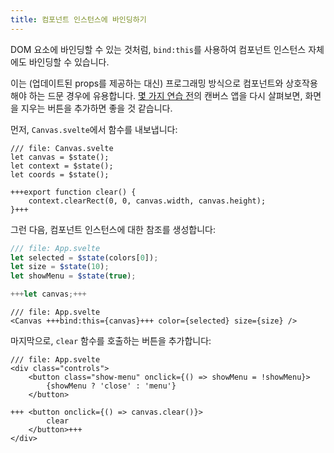 ```yaml
---
title: 컴포넌트 인스턴스에 바인딩하기
---
```


DOM 요소에 바인딩할 수 있는 것처럼, `bind:this`를 사용하여 컴포넌트 인스턴스 자체에도 바인딩할 수 있습니다.

이는 (업데이트된 props를 제공하는 대신) 프로그래밍 방식으로 컴포넌트와 상호작용해야 하는 드문 경우에 유용합니다. [몇 가지 연습 전](actions)의 캔버스 앱을 다시 살펴보면, 화면을 지우는 버튼을 추가하면 좋을 것 같습니다.

먼저, `Canvas.svelte`에서 함수를 내보냅니다:

```svelte
/// file: Canvas.svelte
let canvas = $state();
let context = $state();
let coords = $state();

+++export function clear() {
	context.clearRect(0, 0, canvas.width, canvas.height);
}+++
```

그런 다음, 컴포넌트 인스턴스에 대한 참조를 생성합니다:

```js
/// file: App.svelte
let selected = $state(colors[0]);
let size = $state(10);
let showMenu = $state(true);

+++let canvas;+++
```

```svelte
/// file: App.svelte
<Canvas +++bind:this={canvas}+++ color={selected} size={size} />
```

마지막으로, `clear` 함수를 호출하는 버튼을 추가합니다:

```svelte
/// file: App.svelte
<div class="controls">
	<button class="show-menu" onclick={() => showMenu = !showMenu}>
		{showMenu ? 'close' : 'menu'}
	</button>

+++	<button onclick={() => canvas.clear()}>
		clear
	</button>+++
</div>
```
